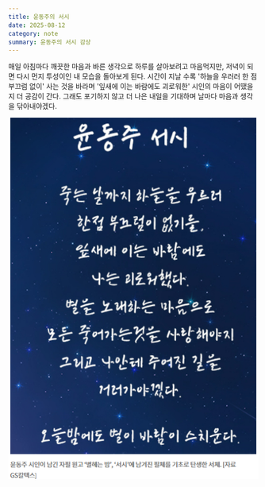 ```yaml
---
title: 윤동주의 서시
date: 2025-08-12
category: note
summary: 윤동주의 서시 감상
---
```

  
매일 아침마다 깨끗한 마음과 바른 생각으로 하루를 살아보려고 마음먹지만, 저녁이 되면 다시 먼지 투성이인 내 모습을 돌아보게 된다. 시간이 지날 수록 '하늘을 우러러 한 점 부끄럼 없이' 사는 것을 바라며 '잎새에 이는 바람에도 괴로워한' 시인의 마음이 어땠을지 더 공감이 간다. 그래도 포기하지 않고 더 나은 내일을 기대하며 날마다 마음과 생각을 닦아내야겠다.
  
<img 
    src="/images/2025/250812_prologue.png" 
    alt="prologue" 
    class="post-vertical"
    loading="lazy"
/>